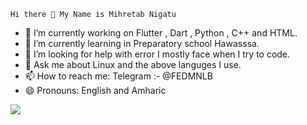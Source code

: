     Hi there 👋 My Name is Mihretab Nigatu
- 🔭 I’m currently working on Flutter , Dart , Python , C++ and HTML.
- 🌱 I’m currently learning in Preparatory school Hawasssa.
- 🤔 I’m looking for help with error I mostly face when I try to code.
- 💬 Ask me about Linux and the above languges I use.
- 📫 How to reach me: Telegram :- @FEDMNLB
- 😄 Pronouns: English and Amharic

<img src="https://github-readme-stats.vercel.app/api?username=Mih-Nig-Afe&&show_icons=true&title_color=ffffff&icon_color=bb2acf&text_color=daf7dc&bg_color=151515">
